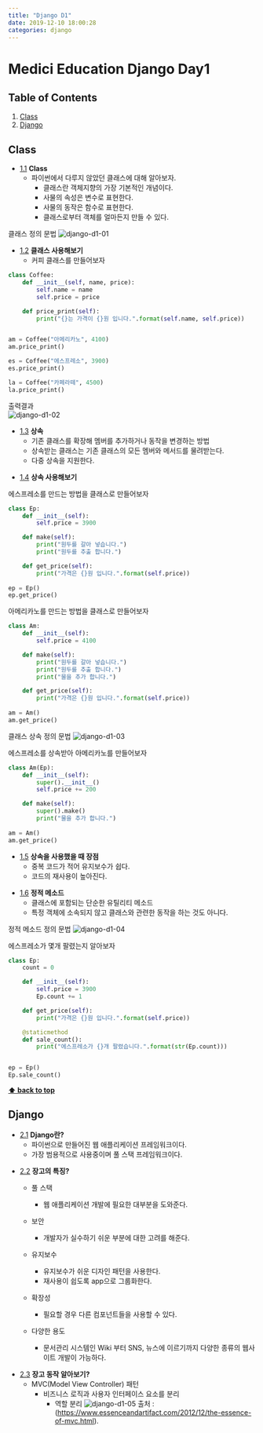 ```yaml
---
title: "Django D1"
date: 2019-12-10 18:00:28
categories: django
---
```


# Medici Education Django Day1

## Table of Contents
  1. [Class](#class)
  1. [Django](#django)



## Class

<a name="class"></a><a name="1.1"></a>
  - [1.1](#class) **Class**  
    + 파이썬에서 다루지 않았던 클래스에 대해 알아보자.
      * 클래스란 객체지향의 가장 기본적인 개념이다.
      * 사물의 속성은 변수로 표현한다.
      * 사물의 동작은 함수로 표현한다.
      * 클래스로부터 객체를 얼마든지 만들 수 있다.

클래스 정의 문법
![django-d1-01](https://user-images.githubusercontent.com/50984551/70510650-a82d8a80-1b72-11ea-9ce6-7a9c92d0c20e.png)
      
      
<a name="class_example"></a><a name="1.2"></a>
  - [1.2](#class_example) **클래스 사용해보기**
    + 커피 클래스를 만들어보자
    
```python
class Coffee:
    def __init__(self, name, price):
        self.name = name
        self.price = price

    def price_print(self):
        print("{}는 가격이 {}원 입니다.".format(self.name, self.price))


am = Coffee("아메리카노", 4100)
am.price_print()

es = Coffee("에스프레소", 3900)
es.price_print()

la = Coffee("카페라떼", 4500)
la.price_print()
```
출력결과  
![django-d1-02](https://user-images.githubusercontent.com/50984551/70511877-06f30400-1b73-11ea-8fc6-674630dc0368.png)


<a name="inherit"></a><a name="1.3"></a>
  - [1.3](#inherit) **상속**
    + 기존 클래스를 확장해 멤버를 추가하거나 동작을 변경하는 방법
    + 상속받는 클래스는 기존 클래스의 모든 멤버와 메서드를 물려받는다.
    + 다중 상속을 지원한다.
    
<a name="inherit--use"></a><a name="1.4"></a>
  - [1.4](#inherit--use) **상속 사용해보기**
    
에스프레소를 만드는 방법을 클래스로 만들어보자
```python
class Ep:
    def __init__(self):
        self.price = 3900

    def make(self):
        print("원두를 갈아 넣습니다.")
        print("원두를 추출 합니다.")

    def get_price(self):
        print("가격은 {}원 입니다.".format(self.price))
        
ep = Ep()
ep.get_price()
```

아메리카노를 만드는 방법을 클래스로 만들어보자
```python
class Am:
    def __init__(self):
        self.price = 4100

    def make(self):
        print("원두를 갈아 넣습니다.")
        print("원두를 추출 합니다.")
        print("물을 추가 합니다.")

    def get_price(self):
        print("가격은 {}원 입니다.".format(self.price))
        
am = Am()
am.get_price()
```

클래스 상속 정의 문법
![django-d1-03](https://user-images.githubusercontent.com/50984551/70513123-5685ff80-1b74-11ea-82ce-29d77973a213.png)

에스프레소를 상속받아 아메리카노를 만들어보자
```python
class Am(Ep):
    def __init__(self):
        super().__init__()
        self.price += 200

    def make(self):
        super().make()
        print("물을 추가 합니다.")
        
am = Am()
am.get_price()        
```
    
<a name="inherit--merit"></a><a name="1.5"></a>
  - [1.5](#inherit--merit) **상속을 사용했을 때 장점**
    + 중복 코드가 적어 유지보수가 쉽다.
    + 코드의 재사용이 높아진다.
    
<a name="static--method"></a><a name="1.6"></a>
  - [1.6](#static--method) **정적 메소드**
    + 클래스에 포함되는 단순한 유틸리티 메소드
    + 특정 객체에 소속되지 않고 클래스와 관련한 동작을 하는 것도 아니다.

정적 메소드 정의 문법
![django-d1-04](https://user-images.githubusercontent.com/50984551/70513489-17a47980-1b75-11ea-805a-b4d70043b786.png)

에스프레소가 몇개 팔렸는지 알아보자
```python
class Ep:
    count = 0

    def __init__(self):
        self.price = 3900
        Ep.count += 1

    def get_price(self):
        print("가격은 {}원 입니다.".format(self.price))

    @staticmethod
    def sale_count():
        print("에스프레소가 {}개 팔렸습니다.".format(str(Ep.count)))


ep = Ep()
Ep.sale_count()
```

**[⬆ back to top](#table-of-contents)**


## Django

<a name="django"></a><a name="2.1"></a>
  - [2.1](#django) **Django란?**  
    + 파이썬으로 만들어진 웹 애플리케이션 프레임워크이다.
    + 가장 범용적으로 사용중이며 풀 스택 프레임워크이다.


<a name="django--feature"></a><a name="2.2"></a>
  - [2.2](#django--feature) **장고의 특징?**  
    + 풀 스택 
      * 웹 애플리케이션 개발에 필요한 대부분을 도와준다.
        
    + 보안
      * 개발자가 실수하기 쉬운 부분에 대한 고려를 해준다.
      
    + 유지보수
      * 유지보수가 쉬운 디자인 패턴을 사용한다.
      * 재사용이 쉽도록 app으로 그룹화한다.
      
    + 확장성
      * 필요할 경우 다른 컴포넌트들을 사용할 수 있다.
    
    + 다양한 용도
      * 문서관리 시스템인 Wiki 부터 SNS, 뉴스에 이르기까지 다양한 종류의 웹사이트 개발이 가능하다.
     
        
<a name="django--motion"></a><a name="2.3"></a>
  - [2.3](#django--motion) **장고 동작 알아보기?**  
    + MVC(Model View Controller) 패턴
      * 비즈니스 로직과 사용자 인터페이스 요소를 분리
        - 역할 분리
          ![django-d1-05](https://user-images.githubusercontent.com/50984551/70578959-8bd13280-1bf2-11ea-911d-59def6500b8e.png)
          출처 : (https://www.essenceandartifact.com/2012/12/the-essence-of-mvc.html).


